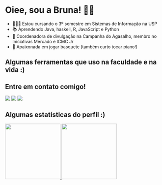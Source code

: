 # Oiee, sou a Bruna! 🥰👋

- 👩🏽‍💻 Estou cursando o 3º semestre em Sistemas de Informação na USP
- 📚 Aprendendo Java, haskell, R, JavaScript e Python
- 🐧 Coordenadora de divulgação na Campanha do Agasalho, membro no Iniciativas Mercado e ICMC Jr
- 🏀 Apaixonada em jogar basquete (também curto tocar piano!)

## Algumas ferramentas que uso na faculdade e na vida :)
<div>
          <link rel="stylesheet" href="https://cdn.jsdelivr.net/gh/devicons/devicon@v2.15.1/devicon.min.css">
            <i class="devicon-javascript-plain"></i>
            <i class="devicon-nodejs-plain"></i>
            <i class="devicon-mysql-plain-wordmark"></i>
            <i class="devicon-github-original"></i>
            <i class="devicon-c-line"></i>
            <i class="devicon-figma-plain"></i>
            <i class="devicon-python-plain"></i>         
</div>
          
## Entre em contato comigo!
<div>
  <a href="https://instagram.com/brunamata.04" target="_blank"><img src="https://img.shields.io/badge/-Instagram-%23E4405F?style=for-the-badge&logo=instagram&logoColor=white" target="_blank"></a>
  <a href = "mailto:brunamata@usp.br"><img src="https://img.shields.io/badge/Gmail-D14836?style=for-the-badge&logo=gmail&logoColor=white" target="_blank"></a>
  <a href="https://www.linkedin.com/in/brunamata" target="_blank"><img src="https://img.shields.io/badge/-LinkedIn-%230077B5?style=for-the-badge&logo=linkedin&logoColor=white" target="_blank"></a>   
</div>

## Algumas estatísticas do perfil :)
<div>
<a href="https://github.com/brunamata">
<img height="180em" src="https://github-readme-stats.vercel.app/api/top-langs/?username=brunamata&layout=compact&langs_count=7&theme=dracula"/>
<img height="180em" src="https://github-readme-stats.vercel.app/api?username=brunamata&show_icons=true&theme=dracula&include_all_commits=true&count_private=true"/>
</div>

          
<!--
**brunamata/brunamata** is a ✨ _special_ ✨ repository because its `README.md` (this file) appears on your GitHub profile.

Here are some ideas to get you started:

- 🔭 I’m currently working on ...
- 🌱 I’m currently learning ...
- 👯 I’m looking to collaborate on ...
- 🤔 I’m looking for help with ...
- 💬 Ask me about ...
- 📫 How to reach me: ...
- 😄 Pronouns: ...
- ⚡ Fun fact: ...
-->

